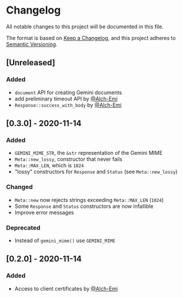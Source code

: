 # Changelog
All notable changes to this project will be documented in this file.

The format is based on [Keep a Changelog](https://keepachangelog.com/en/1.0.0/),
and this project adheres to [Semantic Versioning](https://semver.org/spec/v2.0.0.html).

## [Unreleased]
### Added
- `document` API for creating Gemini documents
- add preliminary timeout API by [@Alch-Emi](https://github.com/Alch-Emi)
- `Response::success_with_body` by [@Alch-Emi](https://github.com/Alch-Emi)

## [0.3.0] - 2020-11-14
### Added
- `GEMINI_MIME_STR`, the `&str` representation of the Gemini MIME
- `Meta::new_lossy`, constructor that never fails
- `Meta::MAX_LEN`, which is `1024`
- "lossy" constructors for `Response` and `Status` (see `Meta::new_lossy`)

### Changed
- `Meta::new` now rejects strings exceeding `Meta::MAX_LEN` (`1024`)
- Some `Response` and `Status` constructors are now infallible
- Improve error messages

### Deprecated
- Instead of `gemini_mime()` use `GEMINI_MIME`

## [0.2.0] - 2020-11-14
### Added
- Access to client certificates by [@Alch-Emi](https://github.com/Alch-Emi)
